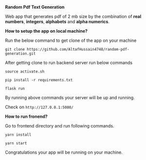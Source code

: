 
**Random Pdf Text Generation**

Web app that generates pdf of 2 mb size by the combination of **real numbers**, **integers**, **alphabets** and **alpha numerics**.

**How to setup the app on local machine?**

Run the below command to get clone of the app on your machine

`git clone https://github.com/AltafHussain4748/random-pdf-generation.git`

After getting clone to run backend server run below commands

`source activate.sh`

`pip install -r requirements.txt`

`flask run`

By running above commands your server will be up and running.

Check on `http://127.0.0.1:5000/`

**How to run fronend?**

Go to frontend directory and run following commands.

`yarn install`

`yarn start`

Congratulations your app will be running on your machine.


